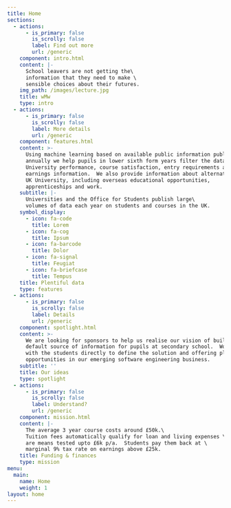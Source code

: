 ```yaml
---
title: Home
sections:
  - actions:
      - is_primary: false
        is_scrolly: false
        label: Find out more
        url: /generic
    component: intro.html
    content: |-
      School leavers are not getting the\
      information that they need to make \
      sensible choices about their futures.
    img_path: /images/lecture.jpg
    title: wMw
    type: intro
  - actions:
      - is_primary: false
        is_scrolly: false
        label: More details
        url: /generic
    component: features.html
    content: >-
      Using machine learning based on available public information published
      annually we help pupils in lower sixth form years filter the data;
      University performance, course satisfaction, entry requirements as well as
      earnings information.  We also provide information about alternatives to
      UK University, including overseas educational opportunities,
      apprenticeships and work.
    subtitle: |-
      Universities and the Office for Students publish large\
      volumes of data each year on students and courses in the UK.
    symbol_display:
      - icon: fa-code
        title: Lorem
      - icon: fa-cog
        title: Ipsum
      - icon: fa-barcode
        title: Dolor
      - icon: fa-signal
        title: Feugiat
      - icon: fa-briefcase
        title: Tempus
    title: Plentiful data
    type: features
  - actions:
      - is_primary: false
        is_scrolly: false
        label: Details
        url: /generic
    component: spotlight.html
    content: >-
      We are looking for sponsors to help us realise our vision of building the
      default source of information for pupils at secondary school.  Working
      with the students directly to define the solution and offering placement
      opportunities in our emerging software engineering business.
    subtitle: ''
    title: Our ideas
    type: spotlight
  - actions:
      - is_primary: false
        is_scrolly: false
        label: Understand?
        url: /generic
    component: mission.html
    content: |-
      The average 3 year course costs around £50k.\
      Tuition fees automatically qualify for loan and living expenses \
      are means tested upto £6k p/a.  Students pay them back at \
      marginal 9% tax rate on earnings above £25k.
    title: Funding & finances
    type: mission
menu:
  main:
    name: Home
    weight: 1
layout: home
---
```


